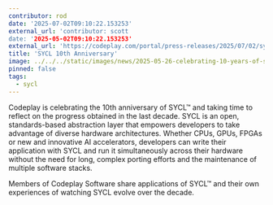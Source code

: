 ```yaml
---
contributor: rod
date: '2025-07-02T09:10:22.153253'
external_url: 'contributor: scott
date: '2025-05-02T09:10:22.153253'
external_url: 'https://codeplay.com/portal/press-releases/2025/07/02/sycl-10-years'
title: 'SYCL 10th Anniversary'
image: ../../../static/images/news/2025-05-26-celebrating-10-years-of-sycl.webp
pinned: false
tags:
  - sycl
---
```


Codeplay is celebrating the 10th anniversary of SYCL™ and taking time to reflect on the progress obtained in the last decade. SYCL is an open, standards-based abstraction layer that empowers developers to take advantage of diverse hardware architectures. Whether CPUs, GPUs, FPGAs or new and innovative AI accelerators, developers can write their application with SYCL and run it simultaneously across their hardware without the need for long, complex porting efforts and the maintenance of multiple software stacks.

Members of Codeplay Software share applications of SYCL™  and their own experiences of watching SYCL evolve over the decade. 
